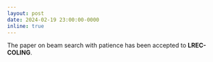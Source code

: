 ```yaml
---
layout: post
date: 2024-02-19 23:00:00-0000
inline: true
---
```


The paper on beam search with patience has been accepted to **LREC-COLING**.
